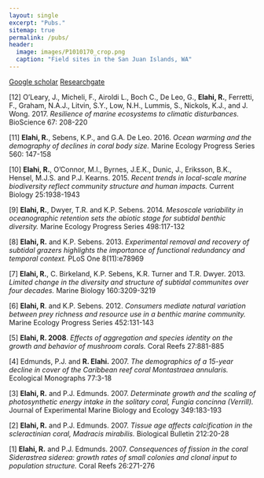 ```yaml
---
layout: single
excerpt: "Pubs."
sitemap: true
permalink: /pubs/
header:
  image: images/P1010170_crop.png
  caption: "Field sites in the San Juan Islands, WA"  
---
```



[Google scholar](https://www.researchgate.net/profile/Robin_Elahi)
[Researchgate](https://scholar.google.com/citations?user=hBx90hAAAAAJ&hl=en)

[12] O’Leary, J., Micheli, F., Airoldi L., Boch C., De Leo, G., **Elahi, R.**, Ferretti, F., Graham, N.A.J., Litvin, S.Y., Low, N.H., Lummis, S., Nickols, K.J., and J. Wong. 2017. *Resilience of marine ecosystems to climatic disturbances.* BioScience 67: 208-220

[11] **Elahi, R.**, Sebens, K.P., and G.A. De Leo. 2016. *Ocean warming and the demography of declines in coral body size.* Marine Ecology Progress Series 560: 147-158

[10] **Elahi, R.**, O’Connor, M.I., Byrnes, J.E.K., Dunic, J., Eriksson, B.K., Hensel, M.J.S. and P.J. Kearns. 2015. *Recent trends in local-scale marine biodiversity reflect community structure and human impacts.* Current Biology 25:1938-1943

[9] **Elahi, R.**, Dwyer, T.R. and K.P. Sebens. 2014. *Mesoscale variability in oceanographic retention sets the abiotic stage for subtidal benthic diversity.* Marine Ecology Progress Series 498:117-132

[8] **Elahi, R.** and K.P. Sebens. 2013. *Experimental removal and recovery of subtidal grazers highlights the importance of functional redundancy and temporal context.* PLoS One 8(11):e78969

[7] **Elahi, R.**, C. Birkeland, K.P. Sebens, K.R. Turner and T.R. Dwyer. 2013. *Limited change in the diversity and structure of subtidal communites over four decades.* Marine Biology 160:3209-3219

[6] **Elahi, R**. and K.P. Sebens. 2012. *Consumers mediate natural variation between prey richness and resource use in a benthic marine community.* Marine Ecology Progress Series 452:131-143

[5] **Elahi, R. 2008**. *Effects of aggregation and species identity on the growth and behavior of mushroom corals.* Coral Reefs 27:881-885

[4] Edmunds, P.J. and **R. Elahi.** 2007. *The demographics of a 15-year decline in cover of the Caribbean reef coral Montastraea annularis.* Ecological Monographs 77:3-18

[3] **Elahi, R.** and P.J. Edmunds. 2007. *Determinate growth and the scaling of photosynthetic 	energy intake in the solitary coral, Fungia concinna (Verrill).* Journal of Experimental Marine Biology and Ecology 349:183-193

[2] **Elahi, R.** and P.J. Edmunds. 2007. *Tissue age affects calcification in the scleractinian coral, Madracis mirabilis.* Biological Bulletin 212:20-28

[1] **Elahi, R.** and P.J. Edmunds. 2007. *Consequences of fission in the coral Siderastrea siderea: growth rates of small colonies and clonal input to population structure.* Coral Reefs 26:271-276
